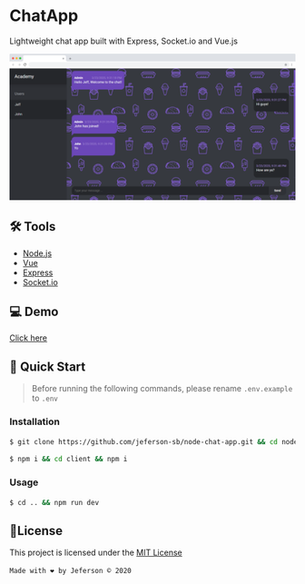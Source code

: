 # ChatApp

Lightweight chat app built with Express, Socket.io and Vue.js

![Alt text](.github/mockup.png)

## 🛠 Tools

- [Node.js](https://nodejs.org/en/docs/)
- [Vue](https://vuejs.org/)
- [Express](http://expressjs.com/)
- [Socket.io](https://socket.io/)

## 💻 Demo

[Click here](https://chatme-app.netlify.app/)

## 🚀 Quick Start

> Before running the following commands, please rename `.env.example` to `.env`

### Installation

```bash
$ git clone https://github.com/jeferson-sb/node-chat-app.git && cd node-chat-app
```

```bash
$ npm i && cd client && npm i
```

### Usage

```bash
$ cd .. && npm run dev
```

## 📝License

This project is licensed under the [MIT License](https://github.com/jeferson-sb/node-chat-app/blob/master/LICENSE.md)

`Made with ❤ by Jeferson © 2020`
